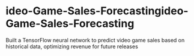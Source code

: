 # ideo-Game-Sales-Forecastingideo-Game-Sales-Forecasting
Built a TensorFlow neural network to predict video game sales based on historical data, optimizing revenue for future releases
